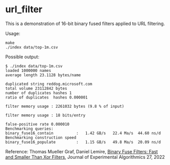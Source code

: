 # url_filter

This is a demonstration of 16-bit binary fused filters applied to URL filtering.

Usage:

```
make
./index data/top-1m.csv 
```

Possible output:

```
$ ./index data/top-1m.csv 
loaded 1000000 names
average length 23.1128 bytes/name

duplicated string reddog.microsoft.com
total volume 23112842 bytes
number of duplicates hashes 1
ratio of duplicates  hashes 0.000001

filter memory usage : 2261032 bytes (9.8 % of input)

filter memory usage : 18 bits/entry

false-positive rate 0.000010
Benchmarking queries:
binary_fuse16_contain          :   1.42 GB/s   22.4 Ma/s  44.60 ns/d 
Benchmarking construction speed
binary_fuse16_populate         :   1.15 GB/s   49.8 Ma/s  20.09 ns/d 
```


Reference: Thomas Mueller Graf, Daniel Lemire, [Binary Fuse Filters: Fast and Smaller Than Xor Filters](https://arxiv.org/abs/2201.01174), Journal of Experimental Algorithmics 27, 2022
